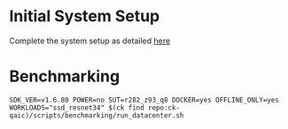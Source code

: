 # Initial System Setup 
Complete the system setup as detailed [here](https://github.com/krai/ck-qaic/blob/main/script/setup.docker/README.md)

# Benchmarking 
``` 
SDK_VER=v1.6.80 POWER=no SUT=r282_z93_q8 DOCKER=yes OFFLINE_ONLY=yes  WORKLOADS="ssd_resnet34" $(ck find repo:ck-qaic)/scripts/benchmarking/run_datacenter.sh  
```